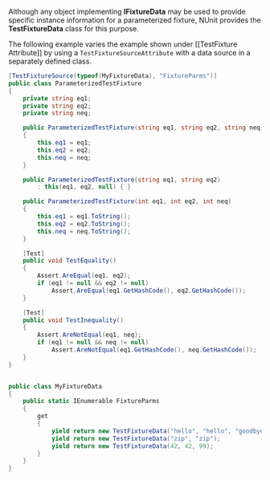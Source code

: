 Although any object implementing **IFixtureData** may be used to
provide specific instance information for a parameterized fixture, NUnit provides the **TestFixtureData** 
class for this purpose. 

The following example varies the example shown under [[TestFixture Attribute]] by using
a `TestFixtureSourceAttribute` with a data source in a separately defined class.

```C#
[TestFixtureSource(typeof(MyFixtureData), "FixtureParms")]
public class ParameterizedTestFixture
{
    private string eq1;
    private string eq2;
    private string neq;

    public ParameterizedTestFixture(string eq1, string eq2, string neq)
    {
        this.eq1 = eq1;
        this.eq2 = eq2;
        this.neq = neq;
    }

    public ParameterizedTestFixture(string eq1, string eq2)
        : this(eq1, eq2, null) { }

    public ParameterizedTestFixture(int eq1, int eq2, int neq)
    {
        this.eq1 = eq1.ToString();
        this.eq2 = eq2.ToString();
        this.neq = neq.ToString();
    }

    [Test]
    public void TestEquality()
    {
        Assert.AreEqual(eq1, eq2);
        if (eq1 != null && eq2 != null)
            Assert.AreEqual(eq1.GetHashCode(), eq2.GetHashCode());
    }

    [Test]
    public void TestInequality()
    {
        Assert.AreNotEqual(eq1, neq);
        if (eq1 != null && neq != null)
            Assert.AreNotEqual(eq1.GetHashCode(), neq.GetHashCode());
    }
}


public class MyFixtureData
{
    public static IEnumerable FixtureParms
    {
        get
        {
            yield return new TestFixtureData("hello", "hello", "goodbye");
            yield return new TestFixtureData("zip", "zip");
            yield return new TestFixtureData(42, 42, 99);
        }
    }  
}
```

